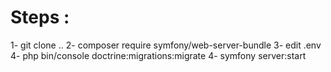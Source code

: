 # Steps :
1- git clone .. 
2- composer require symfony/web-server-bundle
3- edit .env
4- php bin/console doctrine:migrations:migrate
4- symfony server:start
